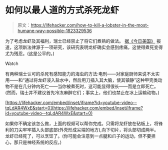 # 如何以最人道的方式杀死龙虾

> 原文：<https://lifehacker.com/how-to-kill-a-lobster-in-the-most-humane-way-possible-1823329536>

为了考虑龙虾及其福利，瑞士已经禁止了将它们煮熟的做法。 [据《今日美国》](https://www.usatoday.com/story/news/world/2018/02/16/new-swiss-law-pain-free-deaths-lobsters-flushing-goldfish-down-toilet-breaking-law-according-new-swi/341412002/) 报道，这项新法律源于一项研究，该研究表明龙虾确实会感到疼痛，这使得煮死变得尤为残忍。(这是公平的。)

Watch

有两种瑞士认可的杀死有感知能力的海虫的方法:电刑——对家庭厨师来说不太实用——和“通过将龙虾浸入盐水中，然后用刀插入其大脑，使其镇静”这种甲壳类动物不是在几分钟内死亡——当你被煮死时，这可能显得很长——而是立即死亡。(然而，瑞士并不建议首先冷冻麻醉它们；事实上，他们也禁止在冰上运输动物。)

 [https://lifehacker.com/embed/inset/iframe?id=youtube-video--tqLdAR4WxE&start=0](https://lifehacker.com/embed/inset/iframe?id=youtube-video--tqLdAR4WxE&start=0) 

如果你不确定该怎么做，上面的视频可以帮你完成。只需将龙虾放在砧板上，将锋利的刀尖牢牢插入头部底部(外壳形成尖端的地方),向下切片，将头部切成两半。龙虾已经死了，可以烹饪了。(你可能会注意到一点腿和爪子的运动，但不要担心，那只是神经系统的反应。)